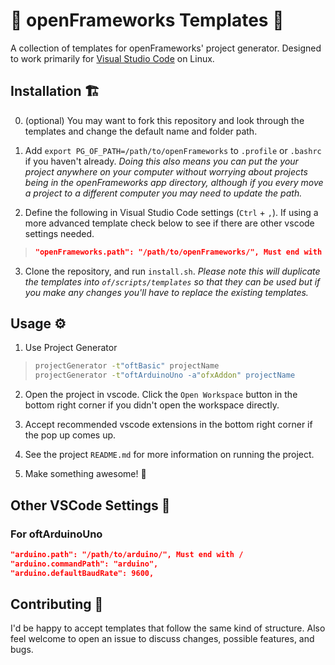 # 🌻 openFrameworks Templates 🌻

A collection of templates for openFrameworks' project generator. Designed to work primarily for [Visual Studio Code]() on Linux.

## Installation 🏗️

0. (optional) You may want to fork this repository and look through the templates and change the default name and folder path.

1. Add `export PG_OF_PATH=/path/to/openFrameworks` to `.profile` or `.bashrc` if you haven't already. *Doing this also means you can put the your project anywhere on your computer without worrying about projects being in the openFrameworks app directory, although if you every move a project to a different computer you may need to update the path.*

2. Define the following in Visual Studio Code settings (`Ctrl` + `,`). If using a more advanced template check below to see if there are other vscode settings needed.

>```json
>"openFrameworks.path": "/path/to/openFrameworks/", Must end with /
>```

3. Clone the repository, and run `install.sh`. *Please note this will duplicate the templates into `of/scripts/templates` so that they can be used but if you make any changes you'll have to replace the existing templates.*

## Usage ⚙️

1. Use Project Generator

>```bash
>projectGenerator -t"oftBasic" projectName
>projectGenerator -t"oftArduinoUno -a"ofxAddon" projectName
>```

2. Open the project in vscode. Click the `Open Workspace` button in the bottom right corner if you didn't open the workspace directly.

3. Accept recommended vscode extensions in the bottom right corner if the pop up comes up.

4. See the project `README.md` for more information on running the project.

5. Make something awesome! 🎨

## Other VSCode Settings 💫

### For oftArduinoUno

```json
"arduino.path": "/path/to/arduino/", Must end with /
"arduino.commandPath": "arduino",
"arduino.defaultBaudRate": 9600,
```

## Contributing 💖

I'd be happy to accept templates that follow the same kind of structure. Also feel welcome to open an issue to discuss changes, possible features, and bugs.

